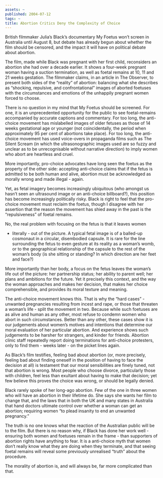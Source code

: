 ```yaml
---
assets: ~
published: 2004-07-12
tags: ~
title: Abortion Critics Deny the Complexity of Choice
---
```

British filmmaker Julia’s Black’s documentary My Foetus won’t screen in
Australia until August 8, but debate has already begun about whether the
film should be censored, and the impact it will have on political debate
about abortion.

The film, made while Black was pregnant with her first child,
reconsiders an abortion she had over a decade earlier. It shows a
four-week pregnant woman having a suction termination, as well as foetal
remains at 10, 11 and 21 weeks gestation. The filmmaker claims, in an
article in The Observer, to present both sides of the “reality” of
abortion: balancing what she describes as “shocking, repulsive, and
confrontational” images of aborted foetuses with the circumstances and
emotions of the unhappily pregnant women forced to choose.

There is no question in my mind that My Foetus should be screened. For
one, it is an unprecedented opportunity for the public to see
foetal-remains accompanied by accurate captions and commentary. For too
long, the anti-choice movement has mislabelled images of older fetuses
as those of 14 weeks gestational age or younger (not coincidentally, the
period when approximately 95 per cent of abortions take place). For too
long, the anti-choice movement has used voice-overs in propaganda films
such as The Silent Scream (in which the ultrasonographic images used are
so fuzzy and unclear as to be unrecognisable without narrative
direction) to imply women who abort are heartless and cruel.

More importantly, pro-choice advocates have long seen the foetus as the
property of the other side: accepting anti-choice claims that if the
fetus is admitted to be both human and alive, abortion must be
acknowledged as morally wrong and made illegal - again.

Yet, as fetal imagery becomes increasingly ubiquitous (who amongst us
hasn’t seen an ultrasound image or an anti-choice billboard?), this
position has become increasingly politically risky. Black is right to
feel that the pro-choice movement must reclaim the foetus, though I
disagree with her assertion that the reason the movement has shied away
in the past is the “repulsiveness” of foetal remains.

No, the real problem with focusing on the fetus is that it leaves women
- literally - out of the picture. A typical fetal image is of a
balled-up cosmonaut in a circular, disembodied capsule. It is rare for
the line surrounding the fetus to even gesture at its reality as a
woman’s womb, or to the geographical relationship of the capsule to the
rest of the woman’s body (is she sitting or standing? In which direction
are her feet and face?)

More importantly than her body, a focus on the fetus leaves the woman’s
life out of the picture: her partnership status; her ability to parent
well; her plans and ambitions for the future. Yet it precisely this
context, and the way the woman approaches and makes her decision, that
makes her choice comprehensible, and provides its moral texture and
meaning.

The anti-choice movement knows this. That is why the “hard cases” -
unwanted pregnancies resulting from incest and rape, or those that
threaten a woman’s life - split the movement in two. Because while such
foetuses are as alive and human as any other, most refuse to condemn
women who abort in such circumstances. Better than any other, these
cases show it is our judgements about women’s motives and intentions
that determine our moral evaluation of her particular abortion. And
experience shows such judgements to be harsher for strangers, and kinder
for friends. Abortion clinic staff repeatedly report doing terminations
for anti-choice protesters, only to find them - weeks later - on the
picket lines again.

As Black’s film testifies, feeling bad about abortion (or, more
precisely, feeling bad about finding oneself in the position of having
to face the decision at all) is testament that our moral sensibilities
are finely tuned, not that abortion is wrong. Most people who choose
divorce, particularly those with children, feel less than exultant about
having to make that decision; yet few believe this proves the choice was
wrong, or should be legally denied.

Black rarely spoke of her long-ago abortion. Few of the one in three
women who will have an abortion in their lifetime do. She says she wants
her film to change that, and the laws that in both the UK and many
states in Australia that hand doctors ultimate control over whether a
woman can get an abortion; requiring women “to plead insanity to end an
unwanted pregnancy.”

The truth is no one knows what the reaction of the Australian public
will be to the film. But there is no reason why, if Black has done her
work well - ensuring both women and foetuses remain in the frame - than
supporters of abortion rights have anything to fear. It is a anti-choice
myth that women don’t really know what they are doing when they
terminate, and that seeing foetal remains will reveal some previously
unrealised “truth” about the procedure.

The morality of abortion is, and will always be, far more complicated
than that.